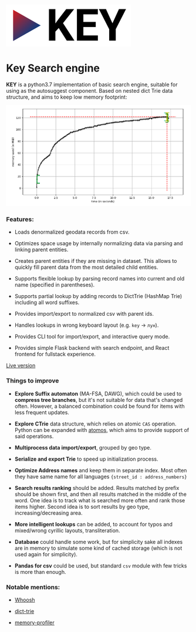 ![key](key.png)

# **Key** Search engine

**KEY** is a python3.7 implementation of basic search engine, suitable for using as the autosuggest component. Based on nested dict Trie data structure, and aims to keep low memory footprint:

![memory](memory.png)

### Features:

- Loads denormalized geodata records from csv.

- Optimizes space usage by internally normalizing data via parsing and linking parent entities.

- Creates parent entities if they are missing in dataset. This allows to quickly fill parent data from the most detailed child entities.

- Supports flexible lookup by parsing record names into current and old name (specified in parentheses).

- Supports partial lookup by adding records to DictTrie (HashMap Trie) including all word suffixes.

- Provides import/export to normalized csv with parent ids.

- Handles lookups in wrong keyboard layout (e.g. `key` -> `лун`).

- Provides CLI tool for import/export, and interactive query mode.

- Provides simple Flask backend with search endpoint, and React frontend for fullstack experience.

[Live version](https://orlovol.netlify.com/)

### Things to improve

- **Explore Suffix automaton** (MA-FSA, DAWG), which could be used to **compress tree branches**, but it's not suitable for data that's changed often. However, a balanced combination could be found for items with less frequent updates.

- **Explore CTrie** data structure, which relies on atomic `CAS` operation. Python can be expanded with [atomos](https://atomos.readthedocs.io/en/latest/), which aims to provide support of said operations.

- **Multiprocess data import/export**, grouped by geo type.

- **Serialize and export Trie** to speed up initialization process.

- **Optimize Address names** and keep them in separate index. Most often they have same name for all languages `{street_id : address_numbers}`

- **Search results ranking** should be added. Results matched by prefix should be shown first, and then all results matched in the middle of the word. One idea is to track what is searched more often and rank those items higher. Second idea is to sort results by geo type, increasing/decreasing area.

- **More intelligent lookups** can be added, to account for typos and mixed/wrong cyrillic layouts, transliteration.

- **Database** could handle some work, but for simplicity sake all indexes are in memory to simulate some kind of cached storage (which is not used again for simplicity).

- **Pandas for csv** could be used, but standard `csv` module with few tricks is more than enough.


### Notable mentions:

- [Whoosh](https://whoosh.readthedocs.io/en/latest/index.html)

- [dict-trie](https://dict-trie.readthedocs.io/en/latest/index.html)

- [memory-profiler](https://pypi.org/project/memory-profiler/)